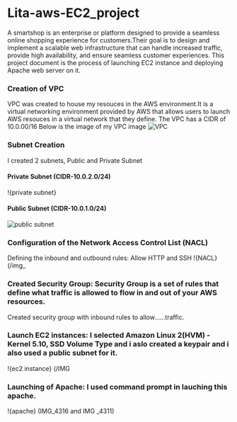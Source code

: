 # Lita-aws-EC2_project
A smartshop is an enterprise or platform designed to provide a seamless online shopping experience for customers.Their goal is to design and implement a scalable web infrastructure that can handle increased traffic, provide high availability, and ensure seamless customer experiences. This project document is the process of launching EC2 instance and deploying Apache web server on it. 
### Creation of VPC
VPC was created to house my resouces in the AWS environment.It is a virtual networking environment provided by AWS that allows users to launch AWS resouces in a virtual network that they define. The VPC has a CIDR of 10.0.00/16 Below is the image of my VPC image
 ![VPC](https://github.com/ObabireTobiloba/Lita-aws-EC2_project-smartshop/blob/VPC/VPC%20.png)
### Subnet Creation
I created 2 subnets, Public and Private Subnet
#### Private Subnet (CIDR-10.0.2.0/24)
!{private subnet} 
#### Public Subnet  (CIDR-10.0.1.0/24)
![public subnet](https://github.com/ObabireTobiloba/Lita-aws-EC2_project-smartshop/blob/VPC/subnet%20id.png)
### Configuration of the Network Access Control List (NACL)
Defining the inbound and outbound rules: Allow HTTP and SSH
!{NACL} (/img_
### Created Security Group: Security Group is a set of rules that define what traffic is allowed to flow in and out of your AWS resources.
Created security group with inbound rules to allow......traffic.
### Launch EC2 instances: I selected Amazon Linux 2(HVM) - Kernel 5.10, SSD Volume Type and i aslo created a keypair and i also used a public subnet for it.
!{ec2 instance} (/IMG
### Launching of Apache: I used command prompt in lauching this apache.
!{apache} (IMG_4316 and IMG _4311)
